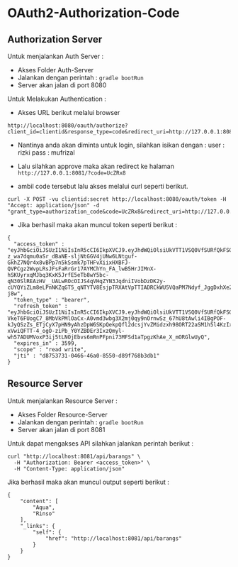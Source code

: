 # OAuth2-Authorization-Code

## Authorization Server

Untuk menjalankan Auth Server :

* Akses Folder Auth-Server
* Jalankan dengan perintah : `gradle bootRun`
* Server akan jalan di port 8080

Untuk Melakukan Authentication :

* Akses URL berikut melalui browser
```
http://localhost:8080/oauth/authorize?client_id=clientid&response_type=code&redirect_uri=http://127.0.0.1:8081
```
* Nantinya anda akan diminta untuk login, silahkan isikan dengan : 
user : rizki
pass : mufrizal

* Lalu silahkan approve maka akan redirect ke halaman `http://127.0.0.1:8081/?code=UcZRx8`
* ambil code tersebut lalu akses melalui curl seperti berikut.

```
curl -X POST -vu clientid:secret http://localhost:8080/oauth/token -H "Accept: application/json" -d "grant_type=authorization_code&code=UcZRx8&redirect_uri=http://127.0.0.1:8081"
```
* Jika berhasil maka akan muncul token seperti berikut :
```
{
  "access_token" : "eyJhbGciOiJSUzI1NiIsInR5cCI6IkpXVCJ9.eyJhdWQiOlsiUkVTT1VSQ0VfSURfQkFSQU5HIl0sInVzZXJfbmFtZSI6InJpemtpIiwic2NvcGUiOlsicmVhZCIsIndyaXRlIl0sImV4cCI6MTUwMzI5MzMxMywiYXV0aG9yaXRpZXMiOlsiUk9MRV9BRE1JTiIsIlJPTEVfVVNFUiJdLCJqdGkiOiJkODc1MzczMS0wNDY2LTQ2YTAtODU1MC1kODlmNzY4YjNkYjEiLCJjbGllbnRfaWQiOiJjbGllbnRpZCJ9.jSRI2zjn9Mqn5Hlot8IpO4Q_-z_wa7dqmu0aSr_dBaNE-sljNtGGV4jUNw6LNtguf-GkhZ7NQr4x8vBPp7n5kSsmk7pTHFvXiixHXBFJ-QVPCgz2WvpLRsJFsFaRrGr17AYMChYn_FA_lwB5HrJIMnX-hSKUyrxqMJbq3KxK5JrfE5eTb8wY5bc-qN30SlREAzHV__UALwROcOIJS4qVHqZYN3JqdniIVobDzDK2y-cUYQYiZLm8eLPnNKZqGT5_qNTYTV8EsjpTRXAtVpTTIADRCkWU5VQaPM7Ndyf_JggDxhXe20BnzzZH2att8m3XKBebJLv0w7G5kLLpfI-j8w",
  "token_type" : "bearer",
  "refresh_token" : "eyJhbGciOiJSUzI1NiIsInR5cCI6IkpXVCJ9.eyJhdWQiOlsiUkVTT1VSQ0VfSURfQkFSQU5HIl0sInVzZXJfbmFtZSI6InJpemtpIiwic2NvcGUiOlsicmVhZCIsIndyaXRlIl0sImF0aSI6ImQ4NzUzNzMxLTA0NjYtNDZhMC04NTUwLWQ4OWY3NjhiM2RiMSIsImV4cCI6MTUwMzI5MzMxMywiYXV0aG9yaXRpZXMiOlsiUk9MRV9BRE1JTiIsIlJPTEVfVVNFUiJdLCJqdGkiOiI5OWU2M2QyNi02M2E1LTQ3NWEtOWE4MC05ZjJhNjZiYzBmNWMiLCJjbGllbnRfaWQiOiJjbGllbnRpZCJ9.hPZZFhaNyZAPDZE89xw8iwGGXBeSaLcHujRqvuS_7J6LqdfogvlgevYdO_Y3yCN3zrVfozYLW1vmCtZ_VLToru2Ph-VkeT6FUogC7_8MbVkPMlOaCx-A0vmd3wbg3X2mj0qy9nOrnwSz_67hU8tAwli4IBgPOF-kJyQSzZs_ETjCyX7pHN9yAhzDpW6SKpQekpQfl2dcsjYvZMidzxh98ORT22aSM1h5l4KzIxY71kgBrmL5Rp-xVwiQFTT-4_ogO-ziPb_Y0YZBDEr3IxzQmyl-wh57ADUMVoxP3ij5tLNOjEbvs6mRnPFpni73MFSd1aTpgzKhAe_X_mORGlwUyQ",
  "expires_in" : 3599,
  "scope" : "read write",
  "jti" : "d8753731-0466-46a0-8550-d89f768b3db1"
}
```

## Resource Server

Untuk menjalankan Resource Server :

* Akses Folder Resource-Server
* Jalankan dengan perintah : `gradle bootRun`
* Server akan jalan di port 8081

Untuk dapat mengakses API silahkan jalankan perintah berikut :
```
curl "http://localhost:8081/api/barangs" \
  -H "Authorization: Bearer <access_token>" \
  -H "Content-Type: application/json"
```

Jika berhasil maka akan muncul output seperti berikut :

```
{
    "content": [
        "Aqua",
        "Rinso"
    ],
    "_links": {
        "self": {
            "href": "http://localhost:8081/api/barangs"
        }
    }
}
```
